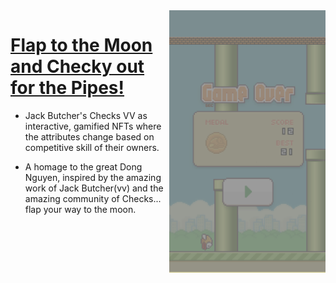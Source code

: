 <img src="screencap.png" align="right" width="250">

# [Flap to the Moon and Checky out for the Pipes!](https://testnets.opensea.io/assets/goerli/0xe0c09b400cfe93d1d7c8c83f5530367609fc2a1f/1)

- Jack Butcher's Checks VV as interactive, gamified NFTs where the attributes change based on competitive skill of their owners.

- A homage to the great Dong Nguyen, inspired by the amazing work of Jack Butcher(vv) and the amazing community of Checks... flap your way to the moon.
